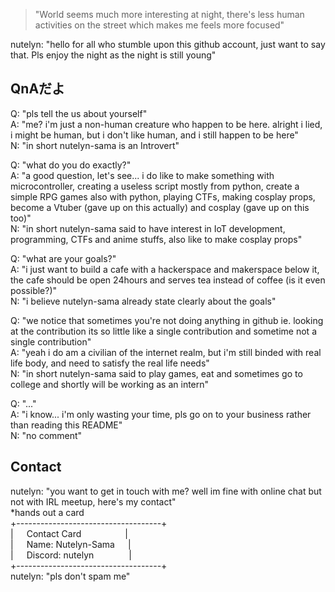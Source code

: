 > "World seems much more interesting at night, there's less human activities on the street which makes me feels more focused"

nutelyn: "hello for all who stumble upon this github account, just want to say that. Pls enjoy the night as the night is still young"

## QnAだよ
Q: "pls tell the us about yourself"\
A: "me? i'm just a non-human creature who happen to be here. alright i lied, i might be human, but i don't like human, and i still happen to be here"\
N: "in short nutelyn-sama is an Introvert"

Q: "what do you do exactly?"\
A: "a good question, let's see... i do like to make something with microcontroller, creating a useless script mostly from python, create a simple RPG games also with python, playing CTFs, making cosplay props, become a Vtuber (gave up on this actually) and cosplay (gave up on this too)"\
N: "in short nutelyn-sama said to have interest in IoT development, programming, CTFs and anime stuffs, also like to make cosplay props"

Q: "what are your goals?"\
A: "i just want to build a cafe with a hackerspace and makerspace below it, the cafe should be open 24hours and serves tea instead of coffee (is it even possible?)"\
N: "i believe nutelyn-sama already state clearly about the goals"

Q: "we notice that sometimes you're not doing anything in github ie. looking at the contribution its so little like a single contribution and sometime not a single contribution"\
A: "yeah i do am a civilian of the internet realm, but i'm still binded with real life body, and need to satisfy the real life needs"\
N: "in short nutelyn-sama said to play games, eat and sometimes go to college and shortly will be working as an intern"

Q: "..."\
A: "i know... i'm only wasting your time, pls go on to your business rather than reading this README"\
N: "no comment"

## Contact
nutelyn: "you want to get in touch with me? well im fine with online chat but not with IRL meetup, here's my contact"\
*hands out a card\
+------------------------------------+\
|   Contact Card          |\
|   Name: Nutelyn-Sama   |\
|   Discord: nutelyn        |\
+------------------------------------+\
nutelyn: "pls don't spam me"
